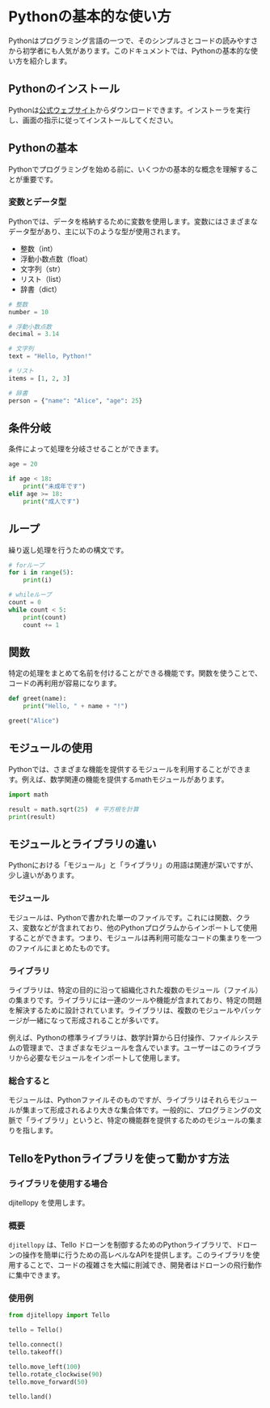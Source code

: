# Pythonの基本的な使い方

Pythonはプログラミング言語の一つで、そのシンプルさとコードの読みやすさから初学者にも人気があります。このドキュメントでは、Pythonの基本的な使い方を紹介します。

## Pythonのインストール
Pythonは[公式ウェブサイト](https://www.python.org)からダウンロードできます。インストーラを実行し、画面の指示に従ってインストールしてください。

## Pythonの基本
Pythonでプログラミングを始める前に、いくつかの基本的な概念を理解することが重要です。

### 変数とデータ型
Pythonでは、データを格納するために変数を使用します。変数にはさまざまなデータ型があり、主に以下のような型が使用されます。

- 整数（int）
- 浮動小数点数（float）
- 文字列（str）
- リスト（list）
- 辞書（dict）

```python
# 整数
number = 10

# 浮動小数点数
decimal = 3.14

# 文字列
text = "Hello, Python!"

# リスト
items = [1, 2, 3]

# 辞書
person = {"name": "Alice", "age": 25}
```

## 条件分岐
条件によって処理を分岐させることができます。
```python
age = 20

if age < 18:
    print("未成年です")
elif age >= 18:
    print("成人です")
```

## ループ
繰り返し処理を行うための構文です。
```python
# forループ
for i in range(5):
    print(i)

# whileループ
count = 0
while count < 5:
    print(count)
    count += 1
```

## 関数
特定の処理をまとめて名前を付けることができる機能です。関数を使うことで、コードの再利用が容易になります。
```python
def greet(name):
    print("Hello, " + name + "!")

greet("Alice")
```

## モジュールの使用
Pythonでは、さまざまな機能を提供するモジュールを利用することができます。例えば、数学関連の機能を提供するmathモジュールがあります。
```python
import math

result = math.sqrt(25)  # 平方根を計算
print(result)
```


## モジュールとライブラリの違い
Pythonにおける「モジュール」と「ライブラリ」の用語は関連が深いですが、少し違いがあります。

### モジュール
モジュールは、Pythonで書かれた単一のファイルです。これには関数、クラス、変数などが含まれており、他のPythonプログラムからインポートして使用することができます。つまり、モジュールは再利用可能なコードの集まりを一つのファイルにまとめたものです。

### ライブラリ
ライブラリは、特定の目的に沿って組織化された複数のモジュール（ファイル）の集まりです。ライブラリには一連のツールや機能が含まれており、特定の問題を解決するために設計されています。ライブラリは、複数のモジュールやパッケージが一緒になって形成されることが多いです。

例えば、Pythonの標準ライブラリは、数学計算から日付操作、ファイルシステムの管理まで、さまざまなモジュールを含んでいます。ユーザーはこのライブラリから必要なモジュールをインポートして使用します。

### 総合すると
モジュールは、Pythonファイルそのものですが、ライブラリはそれらモジュールが集まって形成されるより大きな集合体です。一般的に、プログラミングの文脈で「ライブラリ」というと、特定の機能群を提供するためのモジュールの集まりを指します。


## TelloをPythonライブラリを使って動かす方法

### ライブラリを使用する場合
djitellopy を使用します。

### 概要
`djitellopy` は、Tello ドローンを制御するためのPythonライブラリで、ドローンの操作を簡単に行うための高レベルなAPIを提供します。このライブラリを使用することで、コードの複雑さを大幅に削減でき、開発者はドローンの飛行動作に集中できます。

### 使用例
```python
from djitellopy import Tello

tello = Tello()

tello.connect()
tello.takeoff()

tello.move_left(100)
tello.rotate_clockwise(90)
tello.move_forward(50)

tello.land()
```
